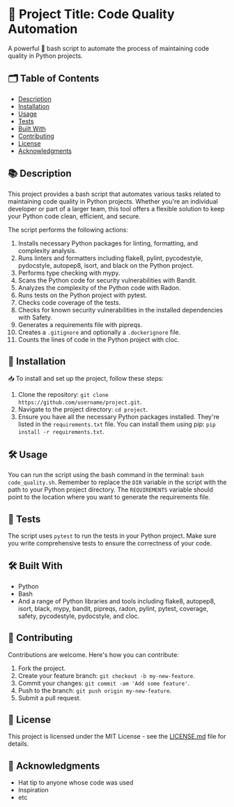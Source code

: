 # 🚀 Project Title: Code Quality Automation

A powerful 💪 bash script to automate the process of maintaining code quality in Python projects.

## 🗂️ Table of Contents
- [Description](#-description)
- [Installation](#-installation)
- [Usage](#-usage)
- [Tests](#-tests)
- [Built With](#-built-with)
- [Contributing](#-contributing)
- [License](#-license)
- [Acknowledgments](#-acknowledgments)

## 📚 Description

This project provides a bash script that automates various tasks related to maintaining code quality in Python projects. Whether you're an individual developer or part of a larger team, this tool offers a flexible solution to keep your Python code clean, efficient, and secure.

The script performs the following actions:

1. Installs necessary Python packages for linting, formatting, and complexity analysis.
2. Runs linters and formatters including flake8, pylint, pycodestyle, pydocstyle, autopep8, isort, and black on the Python project.
3. Performs type checking with mypy.
4. Scans the Python code for security vulnerabilities with Bandit.
5. Analyzes the complexity of the Python code with Radon.
6. Runs tests on the Python project with pytest.
7. Checks code coverage of the tests.
8. Checks for known security vulnerabilities in the installed dependencies with Safety.
9. Generates a requirements file with pipreqs.
10. Creates a `.gitignore` and optionally a `.dockerignore` file.
11. Counts the lines of code in the Python project with cloc.

## 🚀 Installation

📥 To install and set up the project, follow these steps:

1. Clone the repository: `git clone https://github.com/username/project.git`.
2. Navigate to the project directory: `cd project`.
3. Ensure you have all the necessary Python packages installed. They're listed in the `requirements.txt` file. You can install them using pip: `pip install -r requirements.txt`.

## 🛠️ Usage

You can run the script using the bash command in the terminal: `bash code_quality.sh`. Remember to replace the `DIR` variable in the script with the path to your Python project directory. The `REQUIREMENTS` variable should point to the location where you want to generate the requirements file.

## 🧪 Tests

The script uses `pytest` to run the tests in your Python project. Make sure you write comprehensive tests to ensure the correctness of your code.

## 🛠️ Built With

- Python
- Bash
- And a range of Python libraries and tools including flake8, autopep8, isort, black, mypy, bandit, pipreqs, radon, pylint, pytest, coverage, safety, pycodestyle, pydocstyle, and cloc.

## 👥 Contributing

Contributions are welcome. Here's how you can contribute:

1. Fork the project.
2. Create your feature branch: `git checkout -b my-new-feature`.
3. Commit your changes: `git commit -am 'Add some feature'`.
4. Push to the branch: `git push origin my-new-feature`.
5. Submit a pull request.

## 📄 License

This project is licensed under the MIT License - see the [LICENSE.md](LICENSE.md) file for details.

## 🙏 Acknowledgments

- Hat tip to anyone whose code was used
- Inspiration
- etc
